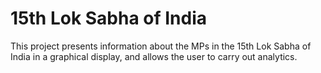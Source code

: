 15th Lok Sabha of India
============
This project presents information about the MPs in the 15th Lok Sabha of India in a graphical display, and allows the user to carry out analytics.
